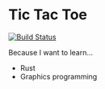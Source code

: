 Tic Tac Toe
===========

[![Build Status](https://travis-ci.org/lpil/tic-tac-toe.svg?branch=master)](https://travis-ci.org/lpil/tic-tac-toe)

Because I want to learn...

* Rust
* Graphics programming
